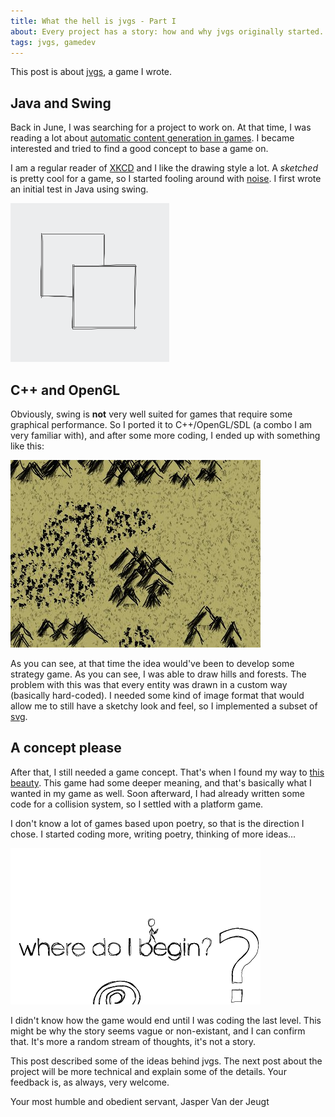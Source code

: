 ```yaml
---
title: What the hell is jvgs - Part I
about: Every project has a story: how and why jvgs originally started.
tags: jvgs, gamedev
---
```


This post is about [jvgs](http://jvgs.sf.net/), a game I wrote.

## Java and Swing

Back in June, I was searching for a project to work on. At that time, I was
reading a lot about
[automatic content generation in games](http://en.wikipedia.org/wiki/Procedural_generation).
I became interested and tried to find a good concept to base a game on.

I am a regular reader of [XKCD](http://xkcd.com) and I like the drawing style a
lot. A _sketched_ is pretty cool for a game, so I started fooling around with
[noise](http://en.wikipedia.org/wiki/Perlin_noise). I first wrote an initial
test in Java using swing.

![Screenshot of the Java test](/images/2009-12-09-jvgs-part-i-swing.png)

## C++ and OpenGL

Obviously, swing is __not__ very well suited for games that require some
graphical performance. So I ported it to C++/OpenGL/SDL (a combo I am very
familiar with), and after some more coding, I ended up with something like
this:

![A prototype of the OpenGL test](/images/2009-12-09-jvgs-part-i-map.jpg)

As you can see, at that time the idea would've been to develop some strategy
game. As you can see, I was able to draw hills and forests. The problem with
this was that every entity was drawn in a custom way (basically hard-coded). I
needed some kind of image format that would allow me to still have a
sketchy look and feel, so I implemented a subset of
[svg](http://www.w3.org/Graphics/SVG/).

## A concept please

After that, I still needed a game concept. That's when I found my way to
[this beauty](http://giantsparrow.com/games/swan/). This game had some
deeper meaning, and that's basically what I wanted in my game as well. Soon
afterward, I had already written some code for a collision system, so I settled
with a platform game.

I don't know a lot of games based upon poetry, so that is the direction I
chose. I started coding more, writing poetry, thinking of more ideas...

![Screenshot of jvgs gameplay](/images/2009-12-09-jvgs-part-i-gameplay.png)

I didn't know how the game would end until I was coding the last level. This
might be why the story seems vague or non-existant, and I can confirm that.
It's more a random stream of thoughts, it's not a story.

This post described some of the ideas behind jvgs. The next post about the
project will be more technical and explain some of the details. Your feedback
is, as always, very welcome.

Your most humble and obedient servant,
Jasper Van der Jeugt
